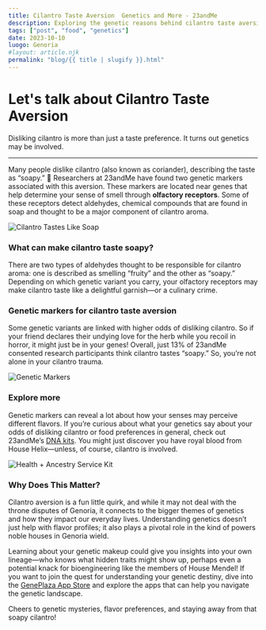 ```yaml
---
title: Cilantro Taste Aversion  Genetics and More - 23andMe
description: Exploring the genetic reasons behind cilantro taste aversion.
tags: ["post", "food", "genetics"]
date: 2023-10-10
luogo: Genoria
#layout: article.njk
permalink: "blog/{{ title | slugify }}.html"
---
```


# Let's talk about Cilantro Taste Aversion

Disliking cilantro is more than just a taste preference. It turns out genetics may be involved.

* * *

Many people dislike cilantro (also known as coriander), describing the taste as “soapy.” 🤢 Researchers at 23andMe have found two genetic markers associated with this aversion. These markers are located near genes that help determine your sense of smell through **olfactory receptors**. Some of these receptors detect aldehydes, chemical compounds that are found in soap and thought to be a major component of cilantro aroma.

![Cilantro Tastes Like Soap](http://100.21.172.34/wp-content/uploads/2022/12/cilantro-tastes-like-soap-300x231.png)

### What can make cilantro taste soapy?

There are two types of aldehydes thought to be responsible for cilantro aroma: one is described as smelling “fruity” and the other as “soapy.” Depending on which genetic variant you carry, your olfactory receptors may make cilantro taste like a delightful garnish—or a culinary crime.

### Genetic markers for cilantro taste aversion

Some genetic variants are linked with higher odds of disliking cilantro. So if your friend declares their undying love for the herb while you recoil in horror, it might just be in your genes! Overall, just 13% of 23andMe consented research participants think cilantro tastes “soapy.” So, you’re not alone in your cilantro trauma. 

![Genetic Markers](http://100.21.172.34/wp-content/uploads/2022/12/cilantro-taste-aversion-chromosome-300x296.png)

### Explore more

Genetic markers can reveal a lot about how your senses may perceive different flavors. If you’re curious about what your genetics say about your odds of disliking cilantro or food preferences in general, check out 23andMe’s [DNA kits](https://www.23andme.com/topics/traits/cilantro-taste-aversion/). You might just discover you have royal blood from House Helix—unless, of course, cilantro is involved.

![Health + Ancestry Service Kit](https://pub-prd-seohub-us-west-2.s3.us-west-2.amazonaws.com/wp-content/uploads/sites/2/2022/03/HA-Kit-Image-1.png)

### Why Does This Matter?

Cilantro aversion is a fun little quirk, and while it may not deal with the throne disputes of Genoria, it connects to the bigger themes of genetics and how they impact our everyday lives. Understanding genetics doesn’t just help with flavor profiles; it also plays a pivotal role in the kind of powers noble houses in Genoria wield. 

Learning about your genetic makeup could give you insights into your own lineage—who knows what hidden traits might show up, perhaps even a potential knack for bioengineering like the members of House Mendel! If you want to join the quest for understanding your genetic destiny, dive into the [GenePlaza App Store](https://www.GenePlaza.com/app-store) and explore the apps that can help you navigate the genetic landscape. 

Cheers to genetic mysteries, flavor preferences, and staying away from that soapy cilantro!
